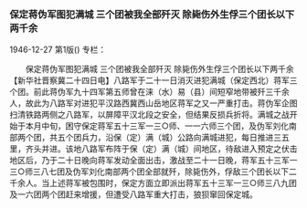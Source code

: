 ### 保定蒋伪军图犯满城  三个团被我全部歼灭  除毙伤外生俘三个团长以下两千余

1946-12-27
第1版()
专栏：

　　保定蒋伪军图犯满城
    三个团被我全部歼灭
    除毙伤外生俘三个团长以下两千余
    【新华社晋察冀二十四日电】八路军于二十一日消灭进犯满城（保定西北）蒋军三个团。前此蒋伪军九十四军第五师曾在涞（水）易（县）间短窄地带被歼三千余人，故此为八路军对进犯平汉路西冀西山岳地区蒋军之又一严重打击。蒋伪军企图扫清铁路两侧之八路军，以屏障平汉北段之安全，但结果反损兵折将。满城之战开始于本月中旬，困守保定蒋军五十三军一三○师、一一六师三个团，及伪军刘化南部两个团，共五个团兵力，沿保（定）满（城）公路向满城进犯，每日推进三五里，齐头并进。该地八路军布阵于保（定）满（城）间地区，待敌进入预定之伏击地区后，乃于二十日晚向蒋军发动全面出击，激战至二十一日晚，蒋军五十三军一三○师三八七团及伪军刘化南部两个团全部就歼，除毙伤外，俘敌三个团长以下二千余人。当上述蒋军被包围时，保定方面立即派出蒋军五十三军一三○师三八九团及一六团两个团赶来增援，但遭受八路军重大打击，狼狈窜回保定城。
